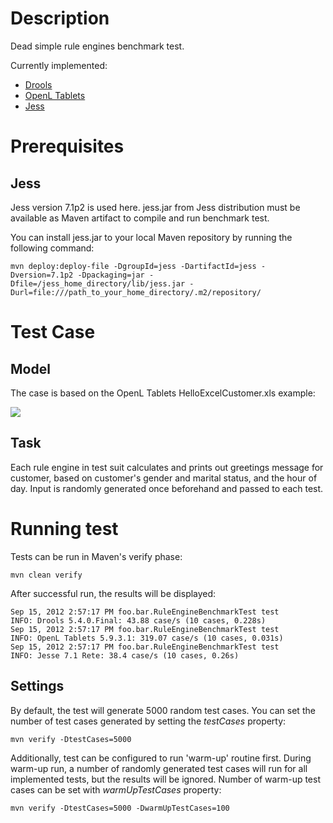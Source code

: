 Description
===========

Dead simple rule engines benchmark test.

Currently implemented:
- [Drools](http://www.jboss.org/drools/)
- [OpenL Tablets](http://openl-tablets.sourceforge.net/)
- [Jess](http://www.jessrules.com/jess/docs/index.shtml)

Prerequisites
=============

Jess
----

Jess version 7.1p2 is used here. jess.jar from Jess distribution must be available as Maven artifact to compile and run benchmark test.

You can install jess.jar to your local Maven repository by running the following command:

    mvn deploy:deploy-file -DgroupId=jess -DartifactId=jess -Dversion=7.1p2 -Dpackaging=jar -Dfile=/jess_home_directory/lib/jess.jar -Durl=file:///path_to_your_home_directory/.m2/repository/

Test Case
=========

Model
-----

The case is based on the OpenL Tablets HelloExcelCustomer.xls example:

![](https://raw.github.com/ahanin/rule-engine-benchmark-test/master/model.png)

Task
----

Each rule engine in test suit calculates and prints out greetings message for customer, based on customer's gender and
marital status, and the hour of day. Input is randomly generated once beforehand and passed to each test.

Running test
============

Tests can be run in Maven's verify phase:

    mvn clean verify

After successful run, the results will be displayed:

    Sep 15, 2012 2:57:17 PM foo.bar.RuleEngineBenchmarkTest test
    INFO: Drools 5.4.0.Final: 43.88 case/s (10 cases, 0.228s)
    Sep 15, 2012 2:57:17 PM foo.bar.RuleEngineBenchmarkTest test
    INFO: OpenL Tablets 5.9.3.1: 319.07 case/s (10 cases, 0.031s)
    Sep 15, 2012 2:57:17 PM foo.bar.RuleEngineBenchmarkTest test
    INFO: Jesse 7.1 Rete: 38.4 case/s (10 cases, 0.26s)


Settings
--------

By default, the test will generate 5000 random test cases. You can set the number of test cases generated by setting
the *testCases* property:

    mvn verify -DtestCases=5000

Additionally, test can be configured to run 'warm-up' routine first. During warm-up run, a number of randomly generated
test cases will run for all implemented tests, but the results will be ignored. Number of warm-up test cases can be set
with *warmUpTestCases* property:

    mvn verify -DtestCases=5000 -DwarmUpTestCases=100
